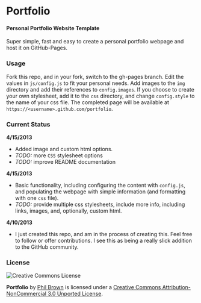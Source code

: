 Portfolio
=========

#### Personal Portfolio Website Template ####

Super simple, fast and easy to create a personal portfolio webpage and host it on GitHub-Pages.

### Usage ###

Fork this repo, and in your fork, switch to the gh-pages branch. Edit the values in `js/config.js` to fit your personal needs.
Add images to the `img` directory and add their references to `config.images`. If you choose to create your own stylesheet, add
it to the `css` directory, and change `config.style` to the name of your css file.
The completed page will be available at `https://<username>.github.com/portfolio`.

### Current Status ###

**4/15/2013**

* Added image and custom html options.
* *TODO:* more `CSS` stylesheet options
* *TODO:* improve README documentation

**4/15/2013**

* Basic functionality, including configuring the content with `config.js`, and populating the webpage with simple information (and formatting with one `css` file).
* *TODO:* provide multiple css stylesheets, include more info, including links, images, and, optionally, custom html.

**4/10/2013**

* I just created this repo, and am in the process of creating this. Feel free to follow or offer contributions. I see this as being a really slick addition to the GitHub community.

### License ###

![Creative Commons License](http://i.creativecommons.org/l/by-nc/3.0/88x31.png)

**Portfolio** by [Phil Brown](https://github.com/phil-brown/portfolio) is licensed under a [Creative Commons Attribution-NonCommercial 3.0 Unported License](http://creativecommons.org/licenses/by-nc/3.0/deed.en_US).